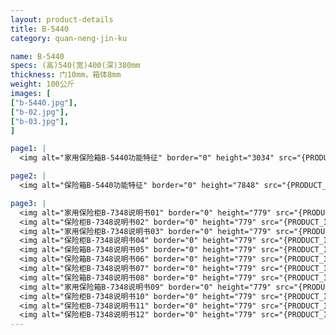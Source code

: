 ```yaml
---
layout: product-details
title: B-5440
category: quan-neng-jin-ku

name: B-5440
specs: (高)540(宽)400(深)380mm
thickness: 门10mm，箱体8mm
weight: 100公斤
images: [
["b-5440.jpg"],
["b-02.jpg"],
["b-03.jpg"],
]

page1: |
  <img alt="家用保险箱B-5440功能特征" border="0" height="3034" src="{PRODUCT_IMAGES}products/b-5440-gntz.jpg" width="1000" />

page2: |
  <img alt="保险箱B-5440功能特征" border="0" height="7848" src="{PRODUCT_IMAGES}products/b-5440-gntz.jpg" width="1000" />

page3: |
  <img alt="家用保险柜B-7348说明书01" border="0" height="779" src="{PRODUCT_IMAGES}products/jgs-sm01.jpg" width="528" /><br />
  <img alt="保险柜B-7348说明书02" border="0" height="779" src="{PRODUCT_IMAGES}products/jgs-sm02.jpg" width="528" /><br />
  <img alt="家用保险柜B-7348说明书03" border="0" height="779" src="{PRODUCT_IMAGES}products/jgs-sm03.jpg" width="528" /><br />
  <img alt="保险柜B-7348说明书04" border="0" height="779" src="{PRODUCT_IMAGES}products/jgs-sm04.jpg" width="528" /><br />
  <img alt="保险箱B-7348说明书05" border="0" height="779" src="{PRODUCT_IMAGES}products/jgs-sm05.jpg" width="528" /><br />
  <img alt="保险箱B-7348说明书06" border="0" height="779" src="{PRODUCT_IMAGES}products/jgs-sm06.jpg" width="528" /><br />
  <img alt="保险柜B-7348说明书07" border="0" height="779" src="{PRODUCT_IMAGES}products/jgs-sm07.jpg" width="528" /><br />
  <img alt="保险箱B-7348说明书08" border="0" height="779" src="{PRODUCT_IMAGES}products/jgs-sm08.jpg" width="528" /><br />
  <img alt="家用保险箱B-7348说明书09" border="0" height="779" src="{PRODUCT_IMAGES}products/jgs-sm09.jpg" width="528" /><br />
  <img alt="保险柜B-7348说明书10" border="0" height="779" src="{PRODUCT_IMAGES}products/jgs-sm10.jpg" width="528" /><br />
  <img alt="保险柜B-7348说明书11" border="0" height="779" src="{PRODUCT_IMAGES}products/jgs-sm11.jpg" width="528" /><br />
  <img alt="保险柜B-7348说明书12" border="0" height="779" src="{PRODUCT_IMAGES}products/jgs-sm12.jpg" width="528" />
---
```

